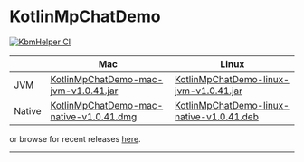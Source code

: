 # KotlinMpChatDemo

[![KbmHelper CI](https://github.com/SaschaZ/KotlinMpChatDemo/actions/workflows/main.yml/badge.svg?branch=v1.0.41)](https://github.com/SaschaZ/KotlinMpChatDemo/actions/workflows/main.yml)

|  | Mac | Linux |
|---|-----|-----|
| JVM | [KotlinMpChatDemo-mac-jvm-v1.0.41.jar](http://zieger.dev/files/MpChatDemo/v1.0.41/MpChatDemo-mac-jvm-v1.0.41.jar) | [KotlinMpChatDemo-linux-jvm-v1.0.41.jar](http://zieger.dev/files/KbmHelper/v1.0.41/MpChatDemo-linux-jvm-v1.0.41.jar) |
| Native | [KotlinMpChatDemo-mac-native-v1.0.41.dmg](http://zieger.dev/files/MpChatDemo/v1.0.41/MpChatDemo-mac-native-v1.0.41.dmg) | [KotlinMpChatDemo-linux-native-v1.0.41.deb](http://zieger.dev/files/KbmHelper/v1.0.41/MpChatDemo-linux-native-v1.0.41.deb) |

or browse for recent releases [here](https://zieger.dev/files/MpChatDemo).

---

